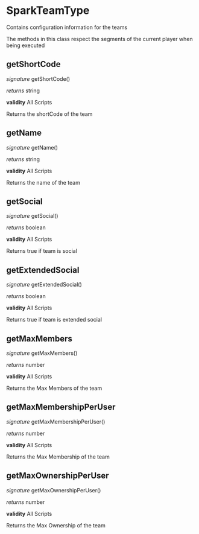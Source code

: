 # SparkTeamType

Contains configuration information for the teams

The methods in this class respect the segments of the current player when being executed


## getShortCode
_signature_ getShortCode()</p>
_returns_ string</p>

<b>validity</b> All Scripts

Returns the shortCode of the team

## getName
_signature_ getName()</p>
_returns_ string</p>

<b>validity</b> All Scripts

Returns the name of the team

## getSocial
_signature_ getSocial()</p>
_returns_ boolean</p>

<b>validity</b> All Scripts

Returns true if team is social

## getExtendedSocial
_signature_ getExtendedSocial()</p>
_returns_ boolean</p>

<b>validity</b> All Scripts

Returns true if team is extended social

## getMaxMembers
_signature_ getMaxMembers()</p>
_returns_ number</p>

<b>validity</b> All Scripts

Returns the Max Members of the team

## getMaxMembershipPerUser
_signature_ getMaxMembershipPerUser()</p>
_returns_ number</p>

<b>validity</b> All Scripts

Returns the Max Membership of the team

## getMaxOwnershipPerUser
_signature_ getMaxOwnershipPerUser()</p>
_returns_ number</p>

<b>validity</b> All Scripts

Returns the Max Ownership of the team

